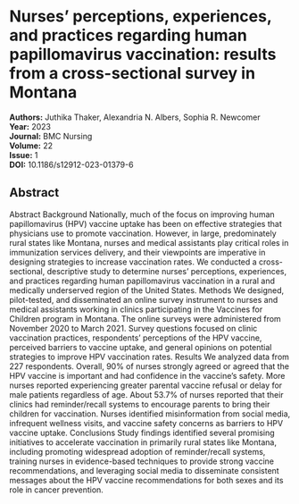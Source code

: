 # Nurses’ perceptions, experiences, and practices regarding human papillomavirus vaccination: results from a cross-sectional survey in Montana

**Authors:** Juthika Thaker, Alexandria N. Albers, Sophia R. Newcomer  
**Year:** 2023  
**Journal:** BMC Nursing  
**Volume:** 22  
**Issue:** 1  
**DOI:** 10.1186/s12912-023-01379-6  

## Abstract
Abstract                Background                Nationally, much of the focus on improving human papillomavirus (HPV) vaccine uptake has been on effective strategies that physicians use to promote vaccination. However, in large, predominately rural states like Montana, nurses and medical assistants play critical roles in immunization services delivery, and their viewpoints are imperative in designing strategies to increase vaccination rates. We conducted a cross-sectional, descriptive study to determine nurses’ perceptions, experiences, and practices regarding human papillomavirus vaccination in a rural and medically underserved region of the United States.                              Methods                We designed, pilot-tested, and disseminated an online survey instrument to nurses and medical assistants working in clinics participating in the Vaccines for Children program in Montana. The online surveys were administered from November 2020 to March 2021. Survey questions focused on clinic vaccination practices, respondents’ perceptions of the HPV vaccine, perceived barriers to vaccine uptake, and general opinions on potential strategies to improve HPV vaccination rates.                              Results                We analyzed data from 227 respondents. Overall, 90% of nurses strongly agreed or agreed that the HPV vaccine is important and had confidence in the vaccine’s safety. More nurses reported experiencing greater parental vaccine refusal or delay for male patients regardless of age. About 53.7% of nurses reported that their clinics had reminder/recall systems to encourage parents to bring their children for vaccination. Nurses identified misinformation from social media, infrequent wellness visits, and vaccine safety concerns as barriers to HPV vaccine uptake.                              Conclusions                Study findings identified several promising initiatives to accelerate vaccination in primarily rural states like Montana, including promoting widespread adoption of reminder/recall systems, training nurses in evidence-based techniques to provide strong vaccine recommendations, and leveraging social media to disseminate consistent messages about the HPV vaccine recommendations for both sexes and its role in cancer prevention.

